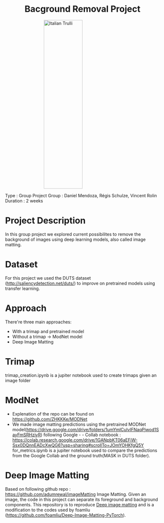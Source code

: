 <h1 align="center"> <strong>Bacground Removal Project</strong> </h1>

<img src="https://fiverr-res.cloudinary.com/images/q_auto,f_auto/gigs/185668043/original/8de09be1d5623082611e6733021943e7908c8891/do-photoshop-background-removal.png" alt="Italian Trulli" width="1000" height="550" style="display: block;
  margin-left: auto;
  margin-right: auto;
  width: 50%;">


Type : Group Project
Group : Daniel Mendoza, Régis Schulze, Vincent Rolin
Duration : 2 weeks

# Project Description

In this group project we explored current possibilites to remove the background of images using deep learning models, also called image matting.

# Dataset

For this project we used the DUTS dataset (http://saliencydetection.net/duts/) to improve on pretrained models using transfer learning.

# Approach

There're three main approaches: 
- With a trimap and pretrained model  
- Without a trimap -> ModNet model
- Deep Image Matting

# Trimap

trimap_creation.ipynb is a jupiter notebook used to create trimaps given an image folder

# ModNet

- Explenation of the repo can be found on https://github.com/ZHKKKe/MODNet
- We made image matting predictions using the pretrained MODNet model(https://drive.google.com/drive/folders/1umYmlCulvIFNaqPjwod1SayFmSRHziyR) following Google - - Collab notebook : https://colab.research.google.com/drive/1GANpbKT06aEFiW-Ssx0DQnnEADcXwQG6?usp=sharing#scrollTo=JOmYOHKfgQ5Y
for_metrics.ipynb is a jupiter notebook used to compare the predictions from the Google Collab and the ground truth(MASK in DUTS folder).

# Deep Image Matting

Based on following github repo : https://github.com/adumrewal/imageMatting
Image Matting. Given an image, the code in this project can separate its foreground and background components.
This repository is to reproduce [Deep image matting](https://arxiv.org/abs/1703.03872) and is a modification to the codes used by foamliu (https://github.com/foamliu/Deep-Image-Matting-PyTorch).
